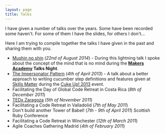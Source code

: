 ```yaml
---
layout: page
title: Talks
---
```


I have given a number of talks over the years. Some have been recorded some haven't. For some of them I have the slides, for others I don't...

Here I am trying to compile together the talks I have given in the past and sharing them with you.

- [Mushin no shin](/talks/mushin-no-shin/index.html) (_22nd of August 2014_) - During this lightning talk I spoke about the concept of the mind that is no mind during the **[Makers Academy](http://makersacademy.com) Talks Night**.
- [The Impersonator Pattern](https://speakerdeck.com/ecomba/the-impersonator-pattern) (_4th of April 2013_) - A talk about a better approach to writing cucumber step definitions and features given at [Skills Matter](https://skillsmatter.com) during the [Cuke Up! 2013](https://skillsmatter.com/conferences/1367-cukeup-2013) event.
- Facilitating the Day of Global Code Retreat in Costa Rica (_8th of December 2011_)
- [TEDx Zaragoza](http://www.tedxzaragoza.com/) (_5th of November 2011_)
- Facilitating a Code Retreat in Valladolid (_7th of May 2011_)
- Don't build another Tower of Babel! (_7th - 9th of April 2011_) Scottish Ruby Conference
- Facilitating a Code Retreat in Winchester (_12th of March 2011_)
- Agile Coaches Gathering Madrid (_4th of February 2011_)